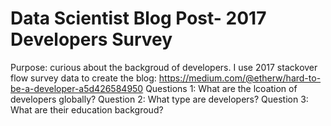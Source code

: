 # Data Scientist Blog Post- 2017 Developers Survey
Purpose: curious about the backgroud of developers. I use 2017 stackover flow survey data to create the blog: https://medium.com/@etherw/hard-to-be-a-developer-a5d426584950
Questions 1: What are the lcoation of developers globally?
Question 2: What type are developers?
Question 3: What are their education backgroud?
